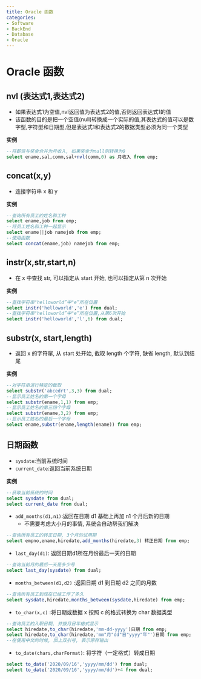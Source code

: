 ```yaml
---
title: Oracle 函数
categories:
- Software
- BackEnd
- Database
- Oracle
---
```

# Oracle 函数

## nvl (表达式1,表达式2)

- 如果表达式1为空值,nvl返回值为表达式2的值,否则返回表达式1的值
- 该函数的目的是把一个空值(null)转换成一个实际的值,其表达式的值可以是数字型,字符型和日期型,但是表达式1和表达式2的数据类型必须为同一个类型

**实例**

```sql
--将薪资与奖金合并为月收入, 如果奖金为null则转换为0
select ename,sal,comm,sal+nvl(comm,0) as 月收入 from emp;
```

## concat(x,y)

- 连接字符串 x 和 y

**实例**

```sql
--查询所有员工的姓名和工种
select ename,job from emp;
--将员工姓名和工种一起显示
select ename||job namejob from emp;
--使用函数
select concat(ename,job) namejob from emp;
```

## instr(x,str,start,n)

- 在 x 中查找 str, 可以指定从 start 开始, 也可以指定从第 n 次开始

**实例**

```sql
--查找字符串"helloworld”中"e”所在位置
select instr('helloworld','e') from dual;
--查找字符串"helloworld”中"e”所在位置,从第6次开始
select instr('helloworld','l',6) from dual;
```

## substr(x, start,length)

- 返回 x 的字符窜, 从 start 处开始, 截取 length 个字符, 缺省 length, 默认到结尾

**实例**

```sql
--对字符串进行特定的截取
select substr('abcedrt',3,3) from dual;
--显示员工姓名的第一个字母
select substr(ename,1,1) from emp;
--显示员工姓名的第三四个字母
select substr(ename,3,2) from emp;
--显示员工姓名的最后一个字母
select ename,substr(ename,length(ename)) from emp;
```

## 日期函数

- `sysdate`:当前系统时间
- `current_date`:返回当前系统日期

**实例**

```sql
--获取当前系统的时间
select sysdate from dual;
select current_date from dual;
```

- `add_months(d1,n1)`:返回在日期 d1 基础上再加 n1 个月后新的日期
    - 不需要考虑大小月的事情, 系统会自动帮我们解决

```sql
--查询所有员工的转正日期, 3个月的试用期
select empno,ename,hiredate,add_months(hiredate,3) 转正日期 from emp;
```

- `last_day(d1)`: 返回日期d1所在月份最后一天的日期

```sql
--查询当前月的最后一天是多少号
select last_day(sysdate) from dual;
```

- `months_between(d1,d2)` :返回日期 d1 到日期 d2 之间的月数

```sql
--查询所有员工到现在已经工作了多久
select sysdate,hiredate,months_between(sysdate,hiredate) from emp;
```

- `to_char(x,c)` :将日期或数据 x 按照 c 的格式转换为 char 数据类型

```sql
--查询员工的入职日期, 并按月日年格式显示
select hiredate,to_char(hiredate,'mm-dd-yyyy')日期 from emp;
select hiredate,to_char(hiredate,'mm"月"dd"日"yyyy"年"')日期 from emp;
--在使用中文的时候, 加上双引号, 表示原样输出
```

- `to_date(chars,charFormat)`: 将字符（一定格式）转成日期

```sql
select to_date('2020/09/16','yyyy/mm/dd') from dual;
select to_date('2020/09/16','yyyy/mm/dd')+4 from dual;
```

